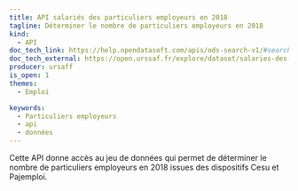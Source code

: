 ```yaml
---
title: API salariés des particuliers employeurs en 2018
tagline: Déterminer le nombre de particuliers employeurs en 2018
kind:
  - API
doc_tech_link: https://help.opendatasoft.com/apis/ods-search-v1/#search-api-v1
doc_tech_external: https://open.urssaf.fr/explore/dataset/salaries-des-particuliers-employeurs-en-2018/table/
producer: ursaff
is_open: 1
themes:
  - Emploi

keywords:
  - Particuliers employeurs
  - api
  - données
---
```


Cette API donne accès au jeu de données qui permet de déterminer le nombre de particuliers employeurs en 2018 issues des dispositifs Cesu et Pajemploi.
